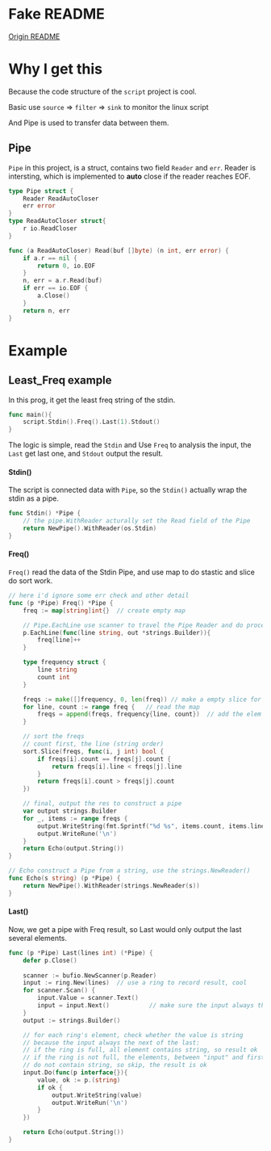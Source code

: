 # Fake README

[Origin README](./README_origin.md)

# Why I get this

Because the code structure of the `script` project is cool.

Basic use `source` => `filter` => `sink` to monitor the linux script

And Pipe is used to transfer data between them.

## Pipe

`Pipe` in this project, is a struct, contains two field `Reader` and `err`. Reader is intersting, which is implemented to **auto** close if the reader reaches EOF.

```go
type Pipe struct {
	Reader ReadAutoCloser
	err error
}
type ReadAutoCloser struct{
	r io.ReadCloser
}

func (a ReadAutoCloser) Read(buf []byte) (n int, err error) {
	if a.r == nil {
		return 0, io.EOF
	}
	n, err = a.r.Read(buf)
	if err == io.EOF {
		a.Close()
	}
	return n, err
}
```

# Example 

## Least_Freq example

In this prog, it get the least freq string of the stdin.

```go
func main(){
	script.Stdin().Freq().Last(1).Stdout()
}
```

The logic is simple, read the `Stdin` and Use `Freq` to analysis the input, the `Last` get last one, and `Stdout` output the result.

#### Stdin()

The script is connected data with `Pipe`, so the `Stdin()` actually wrap the stdin as a pipe.

```go
func Stdin() *Pipe {
	// the pipe.WithReader acturally set the Read field of the Pipe
	return NewPipe().WithReader(os.Stdin)
}
```

#### Freq()

`Freq()`  read the data of the Stdin Pipe, and use map to do stastic and slice do sort work.

```go
// here i'd ignore some err check and other detail
func (p *Pipe) Freq() *Pipe {
	freq := map[string]int{}  // create empty map

	// Pipe.EachLine use scanner to travel the Pipe Reader and do process work
	p.EachLine(func(line string, out *strings.Builder)){    
		freq[line]++
	}

	type frequency struct {
		line string
		count int
	}

	freqs := make([]frequency, 0, len(freq)) // make a empty slice for sort
	for line, count := range freq {   // read the map
		freqs = append(freqs, frequency{line, count})  // add the elem to slice
	}

	// sort the freqs
	// count first, the line (string order)
	sort.Slice(freqs, func(i, j int) bool {   
		if freqs[i].count == freqs[j].count {
			return freqs[i].line < freqs[j].line
		}
		return freqs[i].count > freqs[j].count
	})

	// final, output the res to construct a pipe
	var output strings.Builder
	for _, items := range freqs {
		output.WriteString(fmt.Sprintf("%d %s", items.count, items.line))
		output.WriteRune('\n')
	}
	return Echo(output.String())
}

// Echo construct a Pipe from a string, use the strings.NewReader()
func Echo(s string) (p *Pipe) {
	return NewPipe().WithReader(strings.NewReader(s))
}
```

#### Last()

Now, we get a pipe with Freq result, so Last would only output the last several elements.

```go
func (p *Pipe) Last(lines int) (*Pipe) {
	defer p.Close()
	
	scanner := bufio.NewScanner(p.Reader)
	input := ring.New(lines)  // use a ring to record result, cool
	for scanner.Scan() {
		input.Value = scanner.Text()
		input = input.Next()           // make sure the input always the next of the last
	}
	output := strings.Builder()

	// for each ring's element, check whether the value is string
	// because the input always the next of the last:
	// if the ring is full, all element contains string, so result ok
	// if the ring is not full, the elements, between "input" and first element, 
	// do not contain string, so skip, the result is ok 
	input.Do(func(p interface{}){
		value, ok := p.(string)
		if ok {
			output.WriteString(value)
			output.WriteRun('\n')
		}
	})

	return Echo(output.String())
}
```